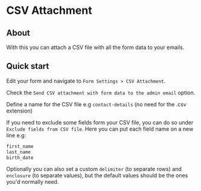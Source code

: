 # CSV Attachment

## About

With this you can attach a CSV file with all the form data to your emails.

## Quick start

Edit your form and navigate to `Form Settings > CSV Attachment`.

Check the `Send CSV attachment with form data to the admin email` option.

Define a name for the CSV file e.g `contact-details` (no need for the .csv extension)

If you need to exclude some fields form your CSV file, you can do so under `Exclude fields from CSV file`. Here you can put each field name on a new line e.g:

```js
first_name
last_name
birth_date
```

Optionally you can also set a custom `delimiter` (to separate rows) and `enclosure` (to separate values), but the default values should be the ones you'd normally need.

